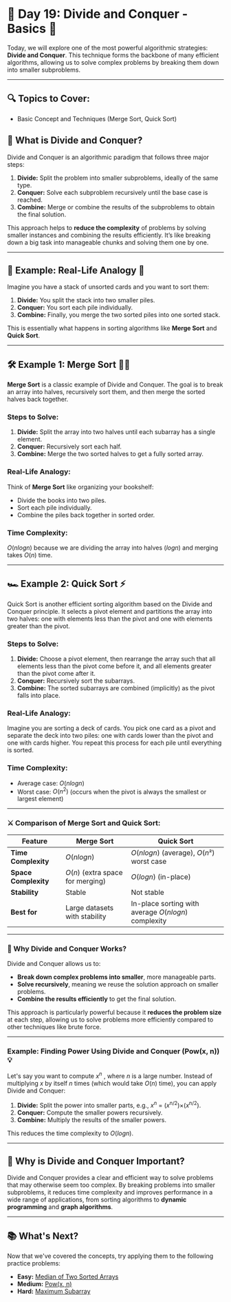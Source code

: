 # 🌟 Day 19: Divide and Conquer - Basics 🌟

Today, we will explore one of the most powerful algorithmic strategies: **Divide and Conquer**. This technique forms the backbone of many efficient algorithms, allowing us to solve complex problems by breaking them down into smaller subproblems.

<hr>

## 🔍 Topics to Cover:

- Basic Concept and Techniques (Merge Sort, Quick Sort)

## 🧠 What is Divide and Conquer?

Divide and Conquer is an algorithmic paradigm that follows three major steps:

1. **Divide:** Split the problem into smaller subproblems, ideally of the same type.
2. **Conquer:** Solve each subproblem recursively until the base case is reached.
3. **Combine:** Merge or combine the results of the subproblems to obtain the final solution.

This approach helps to **reduce the complexity** of problems by solving smaller instances and combining the results efficiently. It’s like breaking down a big task into manageable chunks and solving them one by one.

<hr>

## 🧩 Example: Real-Life Analogy 🎯

Imagine you have a stack of unsorted cards and you want to sort them:

1. **Divide:** You split the stack into two smaller piles.
2. **Conquer:** You sort each pile individually.
3. **Combine:** Finally, you merge the two sorted piles into one sorted stack.

This is essentially what happens in sorting algorithms like **Merge Sort** and **Quick Sort**.

<hr>

## 🛠 Example 1: Merge Sort 🧑‍💻

**Merge Sort** is a classic example of Divide and Conquer. The goal is to break an array into halves, recursively sort them, and then merge the sorted halves back together.

### Steps to Solve:

1. **Divide:** Split the array into two halves until each subarray has a single element.
2. **Conquer:** Recursively sort each half.
3. **Combine:** Merge the two sorted halves to get a fully sorted array.

### Real-Life Analogy:

Think of **Merge Sort** like organizing your bookshelf:

- Divide the books into two piles.
- Sort each pile individually.
- Combine the piles back together in sorted order.

### Time Complexity:

$O(n log n)$ because we are dividing the array into halves $(log n)$ and merging takes $O(n)$ time.

<hr>

## 🏎️ Example 2: Quick Sort ⚡

Quick Sort is another efficient sorting algorithm based on the Divide and Conquer principle. It selects a pivot element and partitions the array into two halves: one with elements less than the pivot and one with elements greater than the pivot.

### Steps to Solve:

1. **Divide:** Choose a pivot element, then rearrange the array such that all elements less than the pivot come before it, and all elements greater than the pivot come after it.
2. **Conquer:** Recursively sort the subarrays.
3. **Combine:** The sorted subarrays are combined (implicitly) as the pivot falls into place.

### Real-Life Analogy:

Imagine you are sorting a deck of cards. You pick one card as a pivot and separate the deck into two piles: one with cards lower than the pivot and one with cards higher. You repeat this process for each pile until everything is sorted.

### Time Complexity:

- Average case: $O(n log n)$
- Worst case: $O(n^2)$ (occurs when the pivot is always the smallest or largest element)

<hr>

### ⚔️ Comparison of Merge Sort and Quick Sort:

| Feature              | Merge Sort                       | Quick Sort                                            |
| -------------------- | -------------------------------- | ----------------------------------------------------- |
| **Time Complexity**  | $O(n log n)$                     | $O(n log n)$ (average), $O(n²)$ worst case            |
| **Space Complexity** | $O(n)$ (extra space for merging) | $O(log n)$ (in-place)                                 |
| **Stability**        | Stable                           | Not stable                                            |
| **Best for**         | Large datasets with stability    | In-place sorting with average $O(n log n)$ complexity |

<hr>

### 🔧 Why Divide and Conquer Works?

Divide and Conquer allows us to:

- **Break down complex problems into smaller**, more manageable parts.
- **Solve recursively**, meaning we reuse the solution approach on smaller problems.
- **Combine the results efficiently** to get the final solution.

This approach is particularly powerful because it **reduces the problem size** at each step, allowing us to solve problems more efficiently compared to other techniques like brute force.

<hr>

### Example: Finding Power Using Divide and Conquer (Pow(x, n)) 💡

Let's say you want to compute $x^n$
, where $n$ is a large number. Instead of multiplying $x$ by itself $n$
times (which would take $O(n)$ time), you can apply Divide and Conquer:

1. **Divide:** Split the power into smaller parts, e.g.,
   $x^n$ = $(x$<sup>n/2</sup>$)$×$(x$<sup>n/2</sup>$)$.
2. **Conquer:** Compute the smaller powers recursively.
3. **Combine:** Multiply the results of the smaller powers.

This reduces the time complexity to $O(log n)$.

<hr>

## 🌟 Why is Divide and Conquer Important?

Divide and Conquer provides a clear and efficient way to solve problems that may otherwise seem too complex. By breaking problems into smaller subproblems, it reduces time complexity and improves performance in a wide range of applications, from sorting algorithms to **dynamic programming** and **graph algorithms**.

<hr>

## 📚 What's Next?

Now that we've covered the concepts, try applying them to the following practice problems:

- **Easy:** [Median of Two Sorted Arrays](https://leetcode.com/problems/median-of-two-sorted-arrays/)
- **Medium:** [Pow(x, n)](https://leetcode.com/problems/powx-n/)
- **Hard:** [Maximum Subarray](https://leetcode.com/problems/maximum-subarray/)
